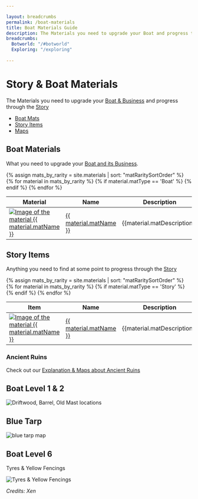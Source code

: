 ```yaml
---

layout: breadcrumbs
permalink: /boat-materials
title: Boat Materials Guide
description: The Materials you need to upgrade your Boat and progress through the Story in Botworld Adventure - List, maps & infos
breadcrumbs:
  Botworld: "/#botworld"
  Exploring: "/exploring"
  
---
```



# Story & Boat Materials



<div markdown="1" class=" ghcms ghcms-intro">

The Materials you need to upgrade your [Boat & Business](/business) and progress through the [Story](/story) 

</div>


<ul class="page-toc toc-block-list links">
  <li class="toc-block-entry" ><a href="#boat" title="Every Boat Material info">Boat Mats</a></li>
  <li class="toc-block-entry" ><a href="#story" title="Every Story Item info">Story Items</a></li>
  <li class="toc-block-entry" ><a href="#maps" title="Where to find everything">Maps</a></li>
</ul>


<span id="boat"></span>

## Boat Materials


<div markdown="1" class=" ghcms ghcms-boat">

What you need to upgrade your [Boat and its Business](/business).

</div>

<table class="collection-list">
  <thead>
    <tr>
      <th>Material</th>
      <th>Name</th>
      <th>Description</th>
      <th>Overview</th>
    </tr>
  </thead>
  <tbody>
    {% assign mats_by_rarity = site.materials | sort: "matRaritySortOrder" %}
    {% for material in mats_by_rarity %}
        {% if material.matType == 'Boat' %}
          <tr class="collection-list-entry rarity_{{material.matRarity}}">
              <td class="table-pic">
              <a href="{{ site.baseurl }}{{ material.url }}" title="Everything about the material {{ material.matName }}"> 
                <img loading="lazy"   src="/assets/img/materials/{{ material.matName | slugify }}.png" alt="Image of the material {{ material.matName }}"> 
             </a>
              </td>
              <td>
                  <a href="{{ site.baseurl }}{{ material.url }}" title="Everything about the material {{ material.matName }}"> {{ material.matName }} </a>
              </td>
                    <td class="overview">{{material.matDescription}}</td>
              <td class="overview">{{material.matOverview}}</td>
            </tr>
        {% endif %}
    {% endfor %}
  </tbody>
</table>

## Story Items

<div markdown="1" class=" ghcms ghcms-story">

Anything you need to find at some point to progress through the [Story](/story)

</div>

<table class="collection-list">
  <thead>
    <tr>
      <th>Item</th>
      <th>Name</th>
      <th>Description</th>
      <th>Overview</th>
    </tr>
  </thead>
  <tbody>
    {% assign mats_by_rarity = site.materials | sort: "matRaritySortOrder" %}
    {% for material in mats_by_rarity %}
        {% if material.matType == 'Story' %}
          <tr class="collection-list-entry rarity_{{material.matRarity}}">
              <td class="table-pic">
              <a href="{{ site.baseurl }}{{ material.url }}" title="Everything about the material {{ material.matName }}"> 
                <img loading="lazy"   src="/assets/img/materials/{{ material.matName | slugify }}.png" alt="Image of the material {{ material.matName }}"> 
             </a>
              </td>
              <td>
                  <a href="{{ site.baseurl }}{{ material.url }}" title="Everything about the material {{ material.matName }}"> {{ material.matName }} </a>
              </td>
                    <td class="overview">{{material.matDescription}}</td>
              <td class="overview">{{material.matOverview}}</td>
            </tr>
        {% endif %}
    {% endfor %}
  </tbody>
</table>

<div markdown="1" class=" ghcms ghcms-maps" id="maps">

### Ancient Ruins

Check out our [Explanation & Maps about Ancient Ruins](/loot#ancient-ruins) 

## Boat Level 1 & 2

![Driftwood, Barrel, Old Mast locations](https://cdn.discordapp.com/attachments/923509490307977227/927052030055424010/20220102_111242.png)

## Blue Tarp

![blue tarp map](<https://media.discordapp.net/attachments/877549224324104212/881613495383253032/blue-tarp-loc.jpg>)

## Boat Level 6
Tyres & Yellow Fencings

![Tyres & Yellow Fencings](https://cdn.discordapp.com/attachments/879011114963304508/880539221482418176/Screenshot_20210826-221950_Botworld2.jpg)

</div>

*Credits: Xen*
